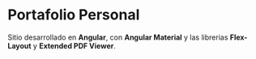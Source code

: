# Portafolio Personal

Sitio desarrollado en <b>Angular</b>, con <b>Angular Material</b> y las librerias <b>Flex-Layout</b> y <b>Extended PDF Viewer</b>.
